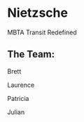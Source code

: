 Nietzsche
=========
MBTA Transit Redefined

The Team:
--------------
Brett

Laurence

Patricia

Julian
